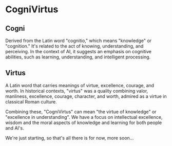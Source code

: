 # CogniVirtus
## Cogni
Derived from the Latin word "cognitio," which means "knowledge" or "cognition." It's related to the act of knowing, understanding, and perceiving. In the context of AI, it suggests an emphasis on cognitive abilities, such as learning, understanding, and intelligent processing.
## Virtus
A Latin word that carries meanings of virtue, excellence, courage, and worth. In historical contexts, "virtus" was a quality combining valor, manliness, excellence, courage, character, and worth, admired as a virtue in classical Roman culture.

Combining these, "CogniVirtus" can mean "the virtue of knowledge" or "excellence in understanding". We have a focus on intellectual excellence, wisdom and the moral aspects of knowledge and learning for both people and AI's.

We're just starting, so that's all there is for now, more soon...
